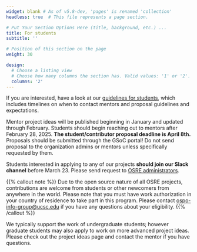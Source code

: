 ```yaml
---
widget: blank # As of v5.8-dev, 'pages' is renamed 'collection'
headless: true  # This file represents a page section.

# Put Your Section Options Here (title, background, etc.) ...
title: For students
subtitle: ''

# Position of this section on the page
weight: 30

design:
  # Choose a listing view
  # Choose how many columns the section has. Valid values: '1' or '2'.
  columns: '2'
---
```



If you are interested, have a look at our [guidelines for students](/osredocs/forstudents), which includes timelines on when to contact mentors and proposal guidelines and expectations. 

Mentor project ideas will be published beginning in January and updated through February. Students should begin reaching out to mentors after February 28, 2025. **The student/contributor proposal deadline is April 8th.** Proposals should be submitted through the GSoC portal! Do not send proposal to the organization admins or mentors unless specifically requested by them. 

Students interested in applying to any of our projects **should join our Slack channel** before March 23. Please send request to [OSRE administrators](mailto:ospo-info-group@ucsc.edu). 

{{% callout note %}}
Due to the open source nature of all OSRE projects, contributions are welcome from students or other newcomers from anywhere in the world. Please note that you must have work authorization in your country of residence to take part in this program. Please contact ospo-info-group@ucsc.edu if you have any questions about your eligibility. 
{{% /callout %}}

We typically support the work of undergraduate students; however graduate students may also apply to work on more advanced project ideas. Please check out the project ideas page and contact the mentor if you have questions.
